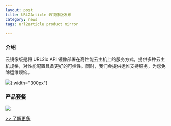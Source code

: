 ```yaml
---
layout: post
title: URL2Article 云镜像版发布
category: news
tags: url2article product mirror

---
```


### 介绍

云镜像版是将 URL2io API 镜像部署在高性能云主机上的服务方式，提供多种云主机规格，对性能配置具备更好的可控性。同时，我们会提供运帷支持服务，为您免除运维烦恼。

<!--more-->

![](https://i.v2ex.co/ugSx428I.png){:width="300px"}

### 产品套餐

![](https://i.v2ex.co/WF0PY49g.png)

[>> 了解更多](http://url2io.applinzi.com/console/u2article_mirror/overview)
